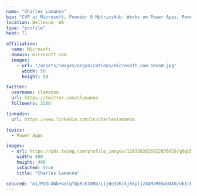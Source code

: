 ```yaml
---
name: "Charles Lamanna"
bio: "CVP at Microsoft, Founder @ MetricsHub. Works on Power Apps, Power Automate, Power Virtual Agent, Common Data Service and Dynamics 365."
location: Bellevue, WA
type: "profile"
heat: 71

affiliation:
  name: Microsoft
  domain: microsoft.com
  images:
    - url: "/assets/images/organizations/microsoft.com-50x50.jpg"
      width: 50
      height: 50

twitter:
  username: clamanna
  url: https://twitter.com/clamanna
  followers: 3200

linkedin:
  url: https://www.linkedin.com/in/charleslamanna

topics:
  - Power Apps

images:
  - url: https://pbs.twimg.com/profile_images/1263202626922876928/g6qGbHZ-_400x400.jpg
    width: 400
    height: 400
    isCached: true
    title: "Charles Lamanna"

secured: "m1/PUIc4Wb+GdtqTUpRcKI0Rb/Lij0e37Krkj5kpljzXAMzREGvOAK0/vktnPpmQ9k8/nV/8iPY9iJVZRvFqP+K4RMkoHHl/xVuHF+u92eAivFst0PVpx+vs6UonZExBR162CeKbNH8UOu/aby7txXOjPUzKsKAuaK27kS6raDwOLzKZ5EVqZ4dp+91IrwWMvONbAPHggs5FVV59yBbbOt+dQ9ZslR/SvtI8bxUqIlBkoGueweMe5iqqVGy5xhhvYgoJc0301AYi7ueelbIPCWvkPrY5bO2Lt0isbAoOpGIRp6OTJ7rOpLJnvN5zb/AL9wL8ryyBaDVbZo/JGuBdt6bEBN3Z1L3th4mpYObbrRwz0uNNwkhvIZDSUpPfUtD2SrOApn+F9JSnWbv80yDauvU9CT6ltzT9qWuMPWkbWM4=;6eF7OA8Cm/nHQtjKbbW+DQ=="
---
```


